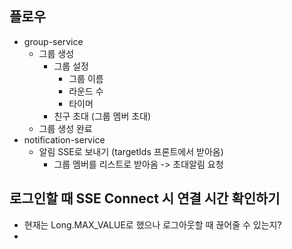 ## 플로우
- group-service
	- 그룹 생성
		- 그룹 설정
			- 그룹 이름
			- 라운드 수
			- 타이머 
		- 친구 초대 (그룹 멤버 초대)
	- 그룹 생성 완료
- notification-service
	- 알림 SSE로 보내기 (targetIds 프론트에서 받아옴)
		- 그룹 멤버를 리스트로 받아옴 -> 초대알림 요청

## 로그인할 때 SSE Connect 시 연결 시간 확인하기 
- 현재는 Long.MAX_VALUE로 했으나 로그아웃할 때 끊어줄 수 있는지?
- 

